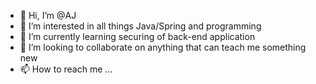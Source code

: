 - 👋 Hi, I’m @AJ
- 👀 I’m interested in all things Java/Spring and programming
- 🌱 I’m currently learning securing of back-end application
- 💞️ I’m looking to collaborate on anything that can teach me something new
- 📫 How to reach me ...

<!---
AJ198081/AJ198081 is a ✨ special ✨ repository because its `README.md` (this file) appears on your GitHub profile.
You can click the Preview link to take a look at your changes.
--->
